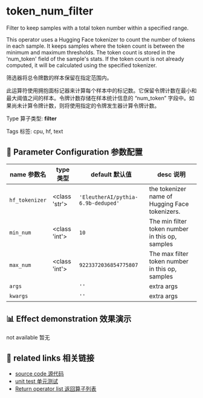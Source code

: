 # token_num_filter

Filter to keep samples with a total token number within a specified range.

This operator uses a Hugging Face tokenizer to count the number of tokens in each sample. It keeps samples where the token count is between the minimum and maximum thresholds. The token count is stored in the 'num_token' field of the sample's stats. If the token count is not already computed, it will be calculated using the specified tokenizer.

筛选器将总令牌数的样本保留在指定范围内。

此运算符使用拥抱面标记器来计算每个样本中的标记数。它保留令牌计数在最小和最大阈值之间的样本。令牌计数存储在样本统计信息的 “num_token” 字段中。如果尚未计算令牌计数，则将使用指定的令牌发生器计算令牌计数。

Type 算子类型: **filter**

Tags 标签: cpu, hf, text

## 🔧 Parameter Configuration 参数配置
| name 参数名 | type 类型 | default 默认值 | desc 说明 |
|--------|------|--------|------|
| `hf_tokenizer` | <class 'str'> | `'EleutherAI/pythia-6.9b-deduped'` | the tokenizer name of Hugging Face tokenizers. |
| `min_num` | <class 'int'> | `10` | The min filter token number in this op, samples |
| `max_num` | <class 'int'> | `9223372036854775807` | The max filter token number in this op, samples |
| `args` |  | `''` | extra args |
| `kwargs` |  | `''` | extra args |

## 📊 Effect demonstration 效果演示
not available 暂无

## 🔗 related links 相关链接
- [source code 源代码](../../../data_juicer/ops/filter/token_num_filter.py)
- [unit test 单元测试](../../../tests/ops/filter/test_token_num_filter.py)
- [Return operator list 返回算子列表](../../Operators.md)